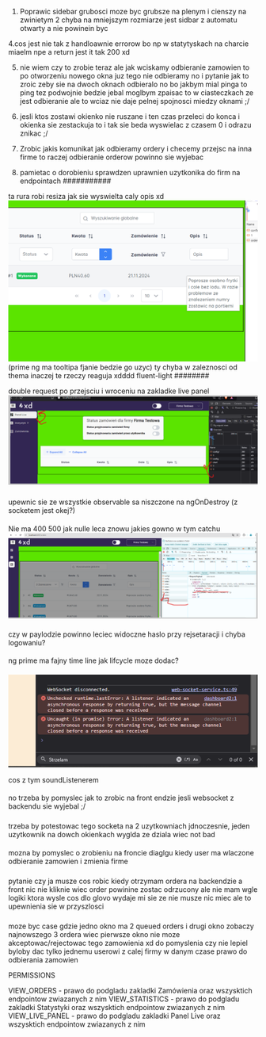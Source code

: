 1. Poprawic sidebar grubosci moze byc grubsze na plenym i cienszy na zwinietym
2 chyba na mniejszym rozmiarze jest sidbar z automatu otwarty a nie powinein byc

4.cos jest nie tak z handloawnie errorow bo np w statytyskach na charcie miaelm npe a return jest it tak 200 xd

5. nie wiem czy to zrobie teraz ale jak wciskamy odbieranie zamowien to po otworzeniu nowego okna juz tego nie odbieramy no i pytanie 
jak to zroic zeby sie na dwoch oknach odbieralo no bo jakbym mial pinga to ping tez podwojnie bedzie jebal moglbym zpaisac to w ciasteczkach
ze jest odbieranie ale to wciaz nie daje pelnej spojnosci miedzy oknami ;/

6. jesli ktos zostawi okienko nie ruszane i ten czas przeleci do konca i okienka sie zestackuja to i tak sie beda wyswielac z czasem 0
i odrazu znikac ;/


7. Zrobic jakis komunikat jak odbieramy ordery i checemy przejsc na inna firme to raczej odbieranie orderow powinno sie wyjebac

8. pamietac o dorobieniu sprawdzen uprawnien uzytkonika do firm na endpointach
###########

ta rura robi resiza jak sie wyswielta caly opis xd
![img_1.png](img_1.png)
(prime ng ma tooltipa fjanie bedzie go uzyc)
ty chyba w zaleznosci od thema inaczej te rzeczy reaguja xdddd fluent-light
########


double request po przejsciu i wroceniu na zakladke live panel
![img_2.png](img_2.png)

###
upewnic sie ze wszystkie observable sa niszczone na ngOnDestroy (z socketem jest okej?)

####
Nie ma 400 500 jak nulle leca znowu jakies gowno w tym catchu
![img.png](img.png)

####

czy w paylodzie powinno leciec widoczne haslo przy rejsetaracji i chyba logowaniu?

####

ng prime ma fajny time line jak lifcycle moze dodac?

####

![img_3.png](img_3.png)

cos z tym soundListenerem


####

no trzeba by pomyslec jak to zrobic na front endzie jesli websocket z backendu sie wyjebal ;/


###

trzeba by potestowac tego socketa na 2 uzytkowniach jdnoczesnie, jeden uzytkownik na dowch okienkach wyglda ze dziala wiec not bad


####

mozna by pomyslec o zrobieniu na froncie diaglgu kiedy user ma wlaczone odbieranie zamowien i zmienia firme


#####

pytanie czy ja musze cos robic kiedy otrzymam ordera na backendzie a front nic nie kliknie wiec order powinine zostac odrzucony 
ale nie mam wgle logiki ktora wysle cos dlo glovo wydaje mi sie ze nie musze nic miec ale to upewnienia sie w przyszlosci

###

moze byc case gdzie jedno okno ma 2 queued orders i drugi okno zobaczy najnowszego 3 ordera wiec pierwsze okno nie moze akceptowac/rejectowac
tego zamowienia xd do pomyslenia czy nie lepiel byloby dac tylko jednemu userowi z calej firmy w danym czase prawo do odbierania zamowien

PERMISSIONS

VIEW_ORDERS - prawo do podgladu zakladki Zamówienia oraz wszysktich endpointow zwiazanych z nim
VIEW_STATISTICS - prawo do podgladu zakladki Statystyki oraz wszysktich endpointow zwiazanych z nim
VIEW_LIVE_PANEL - prawo do podgladu zakladki Panel Live oraz wszysktich endpointow zwiazanych z nim
